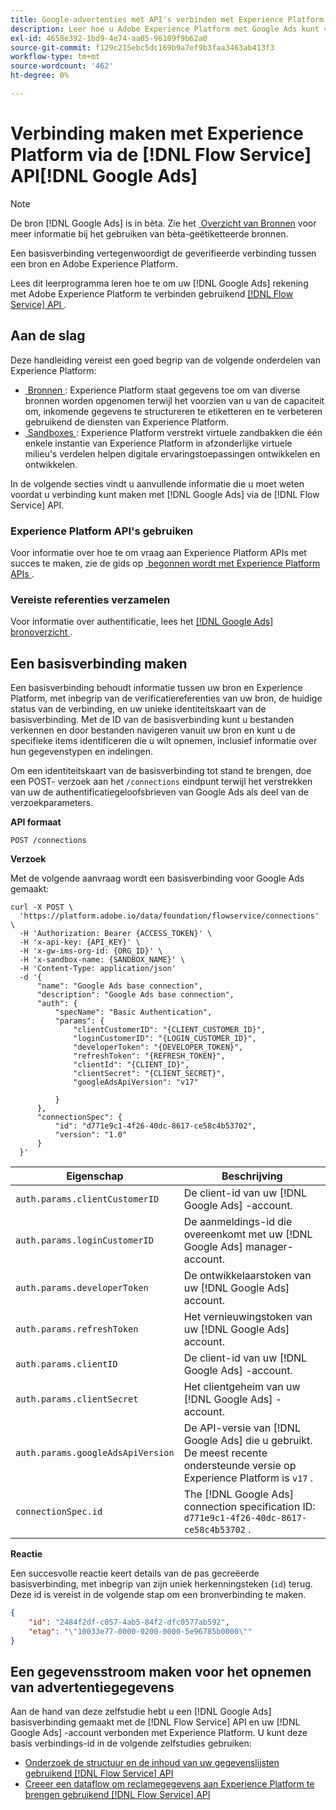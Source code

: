 ```yaml
---
title: Google-advertenties met API's verbinden met Experience Platform
description: Leer hoe u Adobe Experience Platform met Google Ads kunt verbinden met behulp van de Flow Service API.
exl-id: 4658e392-1bd9-4e74-aa05-96109f9b62a0
source-git-commit: f129c215ebc5dc169b9a7ef9b3faa3463ab413f3
workflow-type: tm+mt
source-wordcount: '462'
ht-degree: 0%

---
```


# Verbinding maken met Experience Platform via de [!DNL Flow Service] API[!DNL Google Ads]

>[!NOTE]
>
>De bron [!DNL Google Ads] is in bèta. Zie het [&#x200B; Overzicht van Bronnen &#x200B;](../../../../home.md#terms-and-conditions) voor meer informatie bij het gebruiken van bèta-geëtiketteerde bronnen.

Een basisverbinding vertegenwoordigt de geverifieerde verbinding tussen een bron en Adobe Experience Platform.

Lees dit leerprogramma leren hoe te om uw [!DNL Google Ads] rekening met Adobe Experience Platform te verbinden gebruikend [[!DNL Flow Service]  API &#x200B;](https://developer.adobe.com/experience-platform-apis/references/flow-service/).

## Aan de slag

Deze handleiding vereist een goed begrip van de volgende onderdelen van Experience Platform:

* [&#x200B; Bronnen &#x200B;](../../../../home.md): Experience Platform staat gegevens toe om van diverse bronnen worden opgenomen terwijl het voorzien van u van de capaciteit om, inkomende gegevens te structureren te etiketteren en te verbeteren gebruikend de diensten van Experience Platform.
* [&#x200B; Sandboxes &#x200B;](../../../../../sandboxes/home.md): Experience Platform verstrekt virtuele zandbakken die één enkele instantie van Experience Platform in afzonderlijke virtuele milieu&#39;s verdelen helpen digitale ervaringstoepassingen ontwikkelen en ontwikkelen.

In de volgende secties vindt u aanvullende informatie die u moet weten voordat u verbinding kunt maken met [!DNL Google Ads] via de [!DNL Flow Service] API.

### Experience Platform API&#39;s gebruiken

Voor informatie over hoe te om vraag aan Experience Platform APIs met succes te maken, zie de gids op [&#x200B; begonnen wordt met Experience Platform APIs &#x200B;](../../../../../landing/api-guide.md).

### Vereiste referenties verzamelen

Voor informatie over authentificatie, lees het [[!DNL Google Ads]  bronoverzicht &#x200B;](../../../../connectors/advertising/ads.md).

## Een basisverbinding maken

Een basisverbinding behoudt informatie tussen uw bron en Experience Platform, met inbegrip van de verificatiereferenties van uw bron, de huidige status van de verbinding, en uw unieke identiteitskaart van de basisverbinding. Met de ID van de basisverbinding kunt u bestanden verkennen en door bestanden navigeren vanuit uw bron en kunt u de specifieke items identificeren die u wilt opnemen, inclusief informatie over hun gegevenstypen en indelingen.

Om een identiteitskaart van de basisverbinding tot stand te brengen, doe een POST- verzoek aan het `/connections` eindpunt terwijl het verstrekken van uw de authentificatiegeloofsbrieven van Google Ads als deel van de verzoekparameters.

**API formaat**

```https
POST /connections
```

**Verzoek**

Met de volgende aanvraag wordt een basisverbinding voor Google Ads gemaakt:

```shell
curl -X POST \
  'https://platform.adobe.io/data/foundation/flowservice/connections' \
  -H 'Authorization: Bearer {ACCESS_TOKEN}' \
  -H 'x-api-key: {API_KEY}' \
  -H 'x-gw-ims-org-id: {ORG_ID}' \
  -H 'x-sandbox-name: {SANDBOX_NAME}' \
  -H 'Content-Type: application/json'
  -d '{
      "name": "Google Ads base connection",
      "description": "Google Ads base connection",
      "auth": {
          "specName": "Basic Authentication",
          "params": {
              "clientCustomerID": "{CLIENT_CUSTOMER_ID}",
              "loginCustomerID": "{LOGIN_CUSTOMER_ID}",
              "developerToken": "{DEVELOPER_TOKEN}",
              "refreshToken": "{REFRESH_TOKEN}",
              "clientId": "{CLIENT_ID}",
              "clientSecret": "{CLIENT_SECRET}",
              "googleAdsApiVersion": "v17"

          }
      },
      "connectionSpec": {
          "id": "d771e9c1-4f26-40dc-8617-ce58c4b53702",
          "version": "1.0"
      }
  }'
```

| Eigenschap | Beschrijving |
| --------- | ----------- |
| `auth.params.clientCustomerID` | De client-id van uw [!DNL Google Ads] -account. |
| `auth.params.loginCustomerID` | De aanmeldings-id die overeenkomt met uw [!DNL Google Ads] manager-account. |
| `auth.params.developerToken` | De ontwikkelaarstoken van uw [!DNL Google Ads] account. |
| `auth.params.refreshToken` | Het vernieuwingstoken van uw [!DNL Google Ads] account. |
| `auth.params.clientID` | De client-id van uw [!DNL Google Ads] -account. |
| `auth.params.clientSecret` | Het clientgeheim van uw [!DNL Google Ads] -account. |
| `auth.params.googleAdsApiVersion` | De API-versie van [!DNL Google Ads] die u gebruikt. De meest recente ondersteunde versie op Experience Platform is `v17` . |
| `connectionSpec.id` | The [!DNL Google Ads] connection specification ID: `d771e9c1-4f26-40dc-8617-ce58c4b53702` . |

**Reactie**

Een succesvolle reactie keert details van de pas gecreëerde basisverbinding, met inbegrip van zijn uniek herkenningsteken (`id`) terug. Deze id is vereist in de volgende stap om een bronverbinding te maken.

```json
{
    "id": "2484f2df-c057-4ab5-84f2-dfc0577ab592",
    "etag": "\"10033e77-0000-0200-0000-5e96785b0000\""
}
```

## Een gegevensstroom maken voor het opnemen van advertentiegegevens

Aan de hand van deze zelfstudie hebt u een [!DNL Google Ads] basisverbinding gemaakt met de [!DNL Flow Service] API en uw [!DNL Google Ads] -account verbonden met Experience Platform. U kunt deze basis verbindings-id in de volgende zelfstudies gebruiken:

* [Onderzoek de structuur en de inhoud van uw gegevenslijsten gebruikend  [!DNL Flow Service]  API](../../explore/tabular.md)
* [Creeer een dataflow om reclamegegevens aan Experience Platform te brengen gebruikend  [!DNL Flow Service]  API](../../collect/advertising.md)

